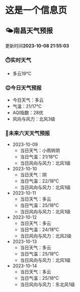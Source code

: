 # 这是一个信息页 
## 🌤️**南昌**天气预报
更新时间**2023-10-08 21:55:03**
### ⏱️实时天气
- 多云19℃
### 😊今日天气预报
- 今日天气：多云
- 气温：21/17℃
- AQI指数：28优
- 风向与风力：北风3级
### 🤩未来六天天气预报
- 2023-10-09
  - 当日天气：小雨转阴
  - 当日气温：21/18℃
  - 当日风向与风力：北风1级
- 2023-10-10
  - 当日天气：阴
  - 当日气温：22/18℃
  - 当日风向与风力：北风1级
- 2023-10-11
  - 当日天气：多云
  - 当日气温：25/18℃
  - 当日风向与风力：北风1级
- 2023-10-12
  - 当日天气：多云
  - 当日气温：24/18℃
  - 当日风向与风力：北风2级
- 2023-10-13
  - 当日天气：多云
  - 当日气温：25/18℃
  - 当日风向与风力：北风1级
- 2023-10-14
  - 当日天气：多云
  - 当日气温：25/18℃
  - 当日风向与风力：东北风1级

